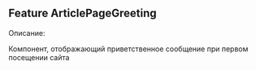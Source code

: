 ## Feature ArticlePageGreeting

Описание:

Компонент, отображающий приветственное сообщение при первом посещении сайта
